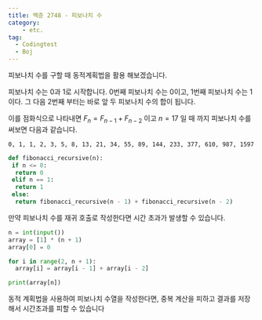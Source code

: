 ```yaml
---
title: 백준 2748 - 피보나치 수
category: 
	- etc.
tag:
  - Codingtest
  - Boj
---
```


피보나치 수를 구할 때 동적계획법을 활용 해보겠습니다.

피보나치 수는 0과 1로 시작합니다. 0번째 피보나치 수는 0이고, 1번째 피보나치 수는 1이다.
그 다음 2번째 부터는 바로 앞 두 피보나치 수의 합이 됩니다.

이를 점화식으로 나타내면 $F_n = F_{n-1} + F_{n-2}$ 이고 $n = 17$ 일 때 까지 피보나치 수를 써보면 다음과 같습니다.

```text
0, 1, 1, 2, 3, 5, 8, 13, 21, 34, 55, 89, 144, 233, 377, 610, 987, 1597
```

```python
def fibonacci_recursive(n):
 if n <= 0:
  return 0
 elif n == 1:
  return 1
 else:
  return fibonacci_recursive(n - 1) + fibonacci_recursive(n - 2)
```

만약 피보나치 수를 재귀 호출로 작성한다면 시간 초과가 발생할 수 있습니다.

```python
n = int(input())
array = [1] * (n + 1)
array[0] = 0

for i in range(2, n + 1):
  array[i] = array[i - 1] + array[i - 2]

print(array[n])
```

동적 계획법을 사용하여 피보나치 수열을 작성한다면, 중복 계산을 피하고 결과를 저장해서 시간초과를 피할 수 있습니다

